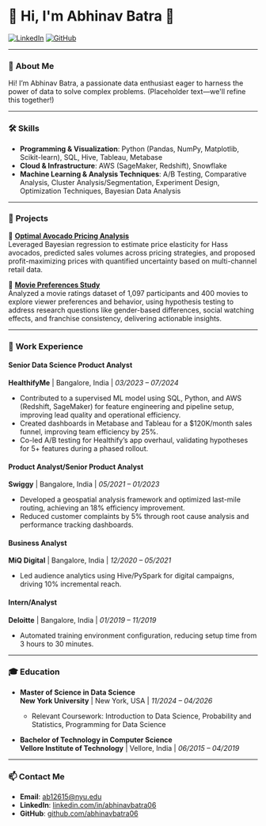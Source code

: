 # 🌟 **Hi, I'm Abhinav Batra** 👋

[![LinkedIn](https://img.shields.io/badge/-LinkedIn-blue?style=flat-square&logo=Linkedin&logoColor=white&link=https://www.linkedin.com/in/abhinavbatra06)](https://www.linkedin.com/in/abhinavbatra06)
[![GitHub](https://img.shields.io/github/followers/abhinavbatra06?label=Follow&style=social)](https://github.com/abhinavbatra06)

---

### 🚀 **About Me**
Hi! I’m Abhinav Batra, a passionate data enthusiast eager to harness the power of data to solve complex problems. (Placeholder text—we'll refine this together!)

---

### 🛠️ **Skills**
- **Programming & Visualization**: Python (Pandas, NumPy, Matplotlib, Scikit-learn), SQL, Hive, Tableau, Metabase
- **Cloud & Infrastructure**: AWS (SageMaker, Redshift), Snowflake
- **Machine Learning & Analysis Techniques**: A/B Testing, Comparative Analysis, Cluster Analysis/Segmentation, Experiment Design, Optimization Techniques, Bayesian Data Analysis

---

### 🌟 **Projects**
📂 **[Optimal Avocado Pricing Analysis](https://github.com/abhinavbatra06/avocado-pricing)**  
Leveraged Bayesian regression to estimate price elasticity for Hass avocados, predicted sales volumes across pricing strategies, and proposed profit-maximizing prices with quantified uncertainty based on multi-channel retail data.

📂 **[Movie Preferences Study](https://github.com/abhinavbatra06/movie-preferences)**  
Analyzed a movie ratings dataset of 1,097 participants and 400 movies to explore viewer preferences and behavior, using hypothesis testing to address research questions like gender-based differences, social watching effects, and franchise consistency, delivering actionable insights.

---

### 💼 **Work Experience**
#### **Senior Data Science Product Analyst**  
**HealthifyMe** | Bangalore, India | *03/2023 – 07/2024*  
- Contributed to a supervised ML model using SQL, Python, and AWS (Redshift, SageMaker) for feature engineering and pipeline setup, improving lead quality and operational efficiency.
- Created dashboards in Metabase and Tableau for a $120K/month sales funnel, improving team efficiency by 25%.
- Co-led A/B testing for Healthify’s app overhaul, validating hypotheses for 5+ features during a phased rollout.

#### **Product Analyst/Senior Product Analyst**  
**Swiggy** | Bangalore, India | *05/2021 – 01/2023*  
- Developed a geospatial analysis framework and optimized last-mile routing, achieving an 18% efficiency improvement.
- Reduced customer complaints by 5% through root cause analysis and performance tracking dashboards.

#### **Business Analyst**  
**MiQ Digital** | Bangalore, India | *12/2020 – 05/2021*  
- Led audience analytics using Hive/PySpark for digital campaigns, driving 10% incremental reach.

#### **Intern/Analyst**  
**Deloitte** | Bangalore, India | *01/2019 – 11/2019*  
- Automated training environment configuration, reducing setup time from 3 hours to 30 minutes.

---

### 🎓 **Education**
- **Master of Science in Data Science**  
  **New York University** | New York, USA | *11/2024 – 04/2026*  
  - Relevant Coursework: Introduction to Data Science, Probability and Statistics, Programming for Data Science  

- **Bachelor of Technology in Computer Science**  
  **Vellore Institute of Technology** | Vellore, India | *06/2015 – 04/2019*

---

### 📫 **Contact Me**
- **Email**: [ab12615@nyu.edu](mailto:ab12615@nyu.edu)  
- **LinkedIn**: [linkedin.com/in/abhinavbatra06](https://www.linkedin.com/in/abhinavbatra06)  
- **GitHub**: [github.com/abhinavbatra06](https://github.com/abhinavbatra06)


